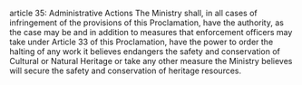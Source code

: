 article 35: Administrative Actions
The Ministry shall, in all cases of infringement of the provisions of this Proclamation, have the authority, as the case may be and in addition to measures that enforcement officers may take under Article 33 of this Proclamation, have the power to order the halting of any work it believes endangers the safety and conservation of Cultural or Natural Heritage or take any other measure the Ministry believes will secure the safety and conservation of heritage resources.
<ul>
</ul>